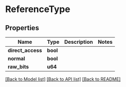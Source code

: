 # ReferenceType

## Properties

Name | Type | Description | Notes
------------ | ------------- | ------------- | -------------
**direct_access** | **bool** |  | 
**normal** | **bool** |  | 
**raw_bits** | **u64** |  | 

[[Back to Model list]](../README.md#documentation-for-models) [[Back to API list]](../README.md#documentation-for-api-endpoints) [[Back to README]](../README.md)


